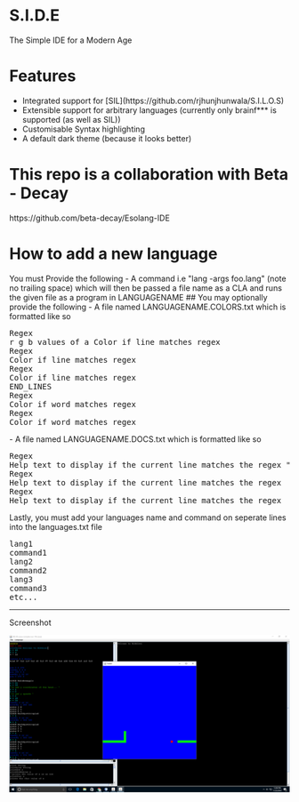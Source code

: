 # S.I.D.E
The Simple IDE for a Modern Age
<h1>Features</h1>
<ul>
<li>
Integrated support for [SIL](https://github.com/rjhunjhunwala/S.I.L.O.S)
</li>
<li>Extensible support for arbitrary languages (currently only brainf*** is supported (as well as SIL))</li>
<li>Customisable Syntax highlighting</li>
<li>A default dark theme (because it looks better)</li>
</ul>
<h1>This repo is a collaboration with Beta - Decay </h1>
https://github.com/beta-decay/Esolang-IDE

<h1>How to add a new language</h1>
You must Provide the following
- A command i.e "lang -args foo.lang" (note no trailing space) which will then be passed a file name as a CLA and runs the given file as a program in LANGUAGENAME
## You may optionally provide the following
- A file named LANGUAGENAME.COLORS.txt which is formatted like so
<pre>
Regex 
r g b values of a Color if line matches regex
Regex 
Color if line matches regex 
Regex 
Color if line matches regex 
END_LINES 
Regex 
Color if word matches regex 
Regex 
Color if word matches regex 
</pre>
- A file named LANGUAGENAME.DOCS.txt which is formatted like so
<pre>
Regex
Help text to display if the current line matches the regex "NEWLINE" is used as an escape sequence to represent a new line being displayed.
Regex
Help text to display if the current line matches the regex
Regex
Help text to display if the current line matches the regex
</pre>
Lastly, you must add your languages name and command on seperate lines into the languages.txt file
<pre>
lang1
command1
lang2
command2
lang3
command3
etc...
</pre>
<hr/>
Screenshot

![alt tag](https://raw.githubusercontent.com/rjhunjhunwala/S.I.D.E/master/Screenshot.png)
